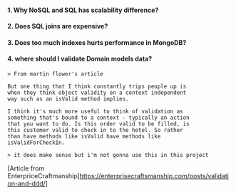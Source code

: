 #### 1. Why NoSQL and SQL has scalability difference?
#### 2. Does SQL joins are expensive?
#### 3. Does too much indexes hurts performance in MongoDB?

#### 4. where should I validate Domain models data?

    > From martin flower's article    
    
    But one thing that I think constantly trips people up is 
    when they think object validity on a context independent 
    way such as an isValid method implies.

    I think it's much more useful to think of validation as 
    something that's bound to a context - typically an action 
    that you want to do. Is this order valid to be filled, is 
    this customer valid to check in to the hotel. So rather 
    than have methods like isValid have methods like 
    isValidForCheckIn.

    > it does make sense but i'm not gonna use this in this project
    
   [Article from EnterpriceCraftmanship]https://enterprisecraftsmanship.com/posts/validation-and-ddd/]